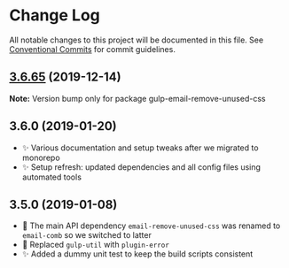 # Change Log

All notable changes to this project will be documented in this file.
See [Conventional Commits](https://conventionalcommits.org) for commit guidelines.

## [3.6.65](https://gitlab.com/codsen/codsen/compare/gulp-email-remove-unused-css@3.6.64...gulp-email-remove-unused-css@3.6.65) (2019-12-14)

**Note:** Version bump only for package gulp-email-remove-unused-css





## 3.6.0 (2019-01-20)

- ✨ Various documentation and setup tweaks after we migrated to monorepo
- ✨ Setup refresh: updated dependencies and all config files using automated tools

## 3.5.0 (2019-01-08)

- 🔧 The main API dependency `email-remove-unused-css` was renamed to `email-comb` so we switched to latter
- 🔧 Replaced `gulp-util` with `plugin-error`
- ✨ Added a dummy unit test to keep the build scripts consistent
